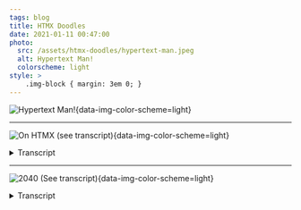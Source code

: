 ```yaml
---
tags: blog
title: HTMX Doodles
date: 2021-01-11 00:47:00
photo:
  src: /assets/htmx-doodles/hypertext-man.jpeg
  alt: Hypertext Man!
  colorscheme: light
style: >
	.img-block { margin: 3em 0; }
---
```


![Hypertext Man!](/assets/htmx-doodles/hypertext-man.jpeg){data-img-color-scheme=light}

--------------------------------------------------------------------------------

![On HTMX (see transcript)](/assets/htmx-doodles/consult-your-doctor.jpeg){data-img-color-scheme=light}

<details class="-no-number-headings"><summary>Transcript</summary>

### Server-Side App

-	Full-page reloads
-	HTML only has GET and POST methods
-	...and only link clicks & form submissions

### Single-Page App

-	Reinvent the accessible web
-	Need big frameworks or complex code
-	Probably need a server anyway for SSR
-	The client is untrueted

### Progressively Enhanced App

-	Tight coupling between server & client code
-	Behavior is scattered

### htmx

-	Completing HTML with arbitrary events, replacing fragments instead of the whole page
-	Your code runs on the server, which you trust
-	htmx allows for **locality of behavior**

<small>Consult your doctor to find out if htmx is right for you. Side effects may include arguing about REST on <abbr title="Hacker News">HN</abbr>.</small>

</details>

--------------------------------------------------------------------------------

![2040 (See transcript)](/assets/htmx-doodles/2040.jpeg){data-img-color-scheme=light}

<details><summary>Transcript</summary>

The year is 2040.

htmx is a W3C recommendation and _hyperscript is an ECMA standard. War has long ceased, API churn is nought but a distant memory.
</details>
</div>
